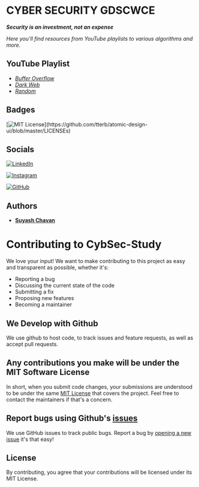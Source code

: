 
# **CYBER SECURITY GDSCWCE**

***Security is an investment, not an expense***

*Here you'll find resources from YouTube playlists to various algorithms and more.*


## YouTube Playlist

- [*Buffer Overflow*](https://www.youtube.com/playlist?list=PLLKT__MCUeix3O0DPbmuaRuR_4Hxo4m3G)
- [*Dark Web*](https://www.youtube.com/playlist?list=PLzH6n4zXuckpPcCIJigThQgx5CB5gPiC6)
- [*Random*](https://www.youtube.com/playlist?list=PLbkhA3aMEJo8vgEZ_QhG3uq_Grn2HWwsh)

## Badges

[![MIT License](https://img.shields.io/apm/l/atomic-design-ui.svg?)](https://github.com/tterb/atomic-design-ui/blob/master/LICENSEs)

## Socials
[![LinkedIn](https://img.shields.io/badge/LinkedIn-0077B5?style=for-the-badge&logo=linkedin&logoColor=white)](https://www.linkedin.com/company/gdsc-wce/mycompany/) 

[![Instagram](https://img.shields.io/badge/Instagram-E4405F?style=for-the-badge&logo=instagram&logoColor=white)](https://instagram.com/gdsc_wce?utm_medium=copy_link)

[![GitHub](https://img.shields.io/badge/GitHub-100000?style=for-the-badge&logo=github&logoColor=white)](https://github.com/gdscwce)



## Authors

- [**Suyash Chavan**](https://github.com/suyash-chavan)
# Contributing to CybSec-Study
We love your input! We want to make contributing to this project as easy and transparent as possible, whether it's:

- Reporting a bug
- Discussing the current state of the code
- Submitting a fix
- Proposing new features
- Becoming a maintainer

## We Develop with Github
We use github to host code, to track issues and feature requests, as well as accept pull requests.

## Any contributions you make will be under the MIT Software License
In short, when you submit code changes, your submissions are understood to be under the same [MIT License](http://choosealicense.com/licenses/mit/) that covers the project. Feel free to contact the maintainers if that's a concern.

## Report bugs using Github's [issues](https://github.com/gdscwce/CybSec-Study/issues)
We use GitHub issues to track public bugs. Report a bug by [opening a new issue](https://github.com/gdscwce/CybSec-Study/issues/new/) it's that easy!

## License
By contributing, you agree that your contributions will be licensed under its MIT License.
